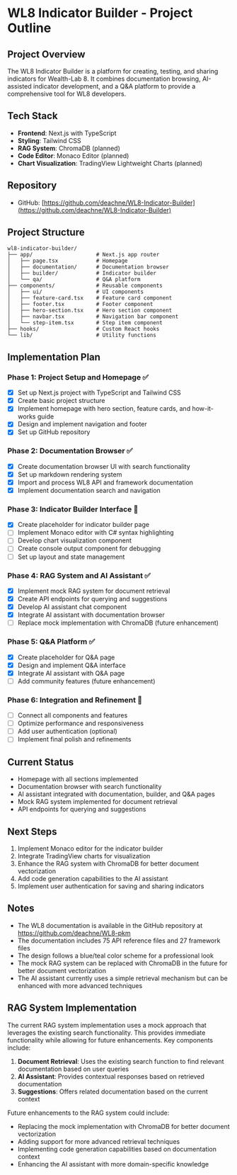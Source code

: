# WL8 Indicator Builder - Project Outline

## Project Overview
The WL8 Indicator Builder is a platform for creating, testing, and sharing indicators for Wealth-Lab 8. It combines documentation browsing, AI-assisted indicator development, and a Q&A platform to provide a comprehensive tool for WL8 developers.

## Tech Stack
- **Frontend**: Next.js with TypeScript
- **Styling**: Tailwind CSS
- **RAG System**: ChromaDB (planned)
- **Code Editor**: Monaco Editor (planned)
- **Chart Visualization**: TradingView Lightweight Charts (planned)

## Repository
- GitHub: [https://github.com/deachne/WL8-Indicator-Builder](https://github.com/deachne/WL8-Indicator-Builder)

## Project Structure
```
wl8-indicator-builder/
├── app/                    # Next.js app router
│   ├── page.tsx            # Homepage
│   ├── documentation/      # Documentation browser
│   ├── builder/            # Indicator builder
│   └── qa/                 # Q&A platform
├── components/             # Reusable components
│   ├── ui/                 # UI components
│   ├── feature-card.tsx    # Feature card component
│   ├── footer.tsx          # Footer component
│   ├── hero-section.tsx    # Hero section component
│   ├── navbar.tsx          # Navigation bar component
│   └── step-item.tsx       # Step item component
├── hooks/                  # Custom React hooks
└── lib/                    # Utility functions
```

## Implementation Plan

### Phase 1: Project Setup and Homepage ✅
- [x] Set up Next.js project with TypeScript and Tailwind CSS
- [x] Create basic project structure
- [x] Implement homepage with hero section, feature cards, and how-it-works guide
- [x] Design and implement navigation and footer
- [x] Set up GitHub repository

### Phase 2: Documentation Browser ✅
- [x] Create documentation browser UI with search functionality
- [x] Set up markdown rendering system
- [x] Import and process WL8 API and framework documentation
- [x] Implement documentation search and navigation

### Phase 3: Indicator Builder Interface 🔄
- [x] Create placeholder for indicator builder page
- [ ] Implement Monaco editor with C# syntax highlighting
- [ ] Develop chart visualization component
- [ ] Create console output component for debugging
- [ ] Set up layout and state management

### Phase 4: RAG System and AI Assistant ✅
- [x] Implement mock RAG system for document retrieval
- [x] Create API endpoints for querying and suggestions
- [x] Develop AI assistant chat component
- [x] Integrate AI assistant with documentation browser
- [ ] Replace mock implementation with ChromaDB (future enhancement)

### Phase 5: Q&A Platform ✅
- [x] Create placeholder for Q&A page
- [x] Design and implement Q&A interface
- [x] Integrate AI assistant with Q&A page
- [ ] Add community features (future enhancement)

### Phase 6: Integration and Refinement 🔄
- [ ] Connect all components and features
- [ ] Optimize performance and responsiveness
- [ ] Add user authentication (optional)
- [ ] Implement final polish and refinements

## Current Status
- Homepage with all sections implemented
- Documentation browser with search functionality
- AI assistant integrated with documentation, builder, and Q&A pages
- Mock RAG system implemented for document retrieval
- API endpoints for querying and suggestions

## Next Steps
1. Implement Monaco editor for the indicator builder
2. Integrate TradingView charts for visualization
3. Enhance the RAG system with ChromaDB for better document vectorization
4. Add code generation capabilities to the AI assistant
5. Implement user authentication for saving and sharing indicators

## Notes
- The WL8 documentation is available in the GitHub repository at https://github.com/deachne/WL8-pkm
- The documentation includes 75 API reference files and 27 framework files
- The design follows a blue/teal color scheme for a professional look
- The mock RAG system can be replaced with ChromaDB in the future for better document vectorization
- The AI assistant currently uses a simple retrieval mechanism but can be enhanced with more advanced techniques

## RAG System Implementation
The current RAG system implementation uses a mock approach that leverages the existing search functionality. This provides immediate functionality while allowing for future enhancements. Key components include:

1. **Document Retrieval**: Uses the existing search function to find relevant documentation based on user queries
2. **AI Assistant**: Provides contextual responses based on retrieved documentation
3. **Suggestions**: Offers related documentation based on the current context

Future enhancements to the RAG system could include:
- Replacing the mock implementation with ChromaDB for better document vectorization
- Adding support for more advanced retrieval techniques
- Implementing code generation capabilities based on documentation context
- Enhancing the AI assistant with more domain-specific knowledge
